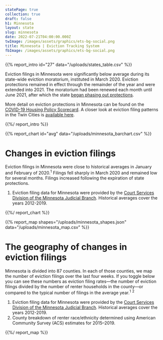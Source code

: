 ```yaml
---
statePage: true
collection: true
draft: false
h1: Minnesota
layout: state
slug: minnesota
date: 2022-07-21T04:00:00.000Z
twImage: /images/assets/graphics/ets-bg-social.png
title: Minnesota | Eviction Tracking System
fbImage: /images/assets/graphics/ets-bg-social.png
---
```


{{% report_intro id="27" data="/uploads/states_table.csv" %}}



Eviction filings in Minnesota were significantly below average during its state-wide eviction moratorium, instituted in March 2020. Eviction protections remained in effect through the remainder of the year and were extended into 2021. The moratorium had been renewed each month until June 2021, after which the state [began phasing out protections](https://nlihc.org/resource/minnesotas-eviction-moratorium-ramp). 

More detail on eviction protections in Minnesota can be found on the [COVID-19 Housing Policy Scorecard](https://evictionlab.org/covid-policy-scorecard/mn/). A closer look at eviction filing patterns in the Twin Cities is [available here](https://evictionlab.org/eviction-tracking/minneapolis-saint-paul-mn/).



{{%/ report_intro %}}



{{% report_chart id="avg" data="/uploads/minnesota_barchart.csv" %}}

# Changes in eviction filings

Eviction filings in Minnesota were close to historical averages in January and February of 2020.<sup>1</sup> Filings fell sharply in March 2020 and remained low for several months. Filings increased following the expiration of state protections.

1. Eviction filing data for Minnesota were provided by the [Court Services Division of the Minnesota Judicial Branch](https://www.mncourts.gov/State-Court-Administrators-Office/Court-Services.aspx). Historical averages cover the years 2012-2019.

{{%/ report_chart %}}



{{% report_map shapes="/uploads/minnesota_shapes.json" data="/uploads/minnesota_map.csv" %}}

# The geography of changes in eviction filings

Minnesota is divided into 87 counties. In each of those counties, we map the number of eviction filings over the last four weeks. If you toggle below you can see these numbers as eviction filing rates—the number of eviction filings divided by the number of renter households in the county—or compared to the typical number of filings in the average year.<sup>1</sup> <sup>2</sup> 

1. Eviction filing data for Minnesota were provided by the [Court Services Division of the Minnesota Judicial Branch](https://www.mncourts.gov/State-Court-Administrators-Office/Court-Services.aspx). Historical averages cover the years 2012-2019.
2. County breakdown of renter race/ethnicity determined using American Community Survey (ACS) estimates for 2015–2019.

{{%/ report_map %}}